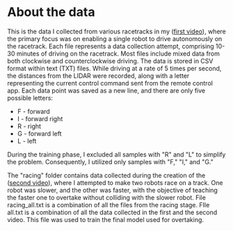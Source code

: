 # About the data
This is the data I collected from various racetracks in my ([first video](https://www.youtube.com/watch?v=PdSDhdciSpE)), where the primary focus was on enabling a single robot to drive autonomously on the racetrack. Each file represents a data collection attempt, comprising 10-30 minutes of driving on the racetrack. Most files include mixed data from both clockwise and counterclockwise driving. The data is stored in CSV format within text (TXT) files. While driving at a rate of 5 times per second, the distances from the LIDAR were recorded, along with a letter representing the current control command sent from the remote control app. Each data point was saved as a new line, and there are only five possible letters:

- F - forward
- I - forward right
- R - right
- G - forward left
- L - left

During the training phase, I excluded all samples with "R" and "L" to simplify the problem. Consequently, I utilized only samples with "F," "I," and "G."

The "racing" folder contains data collected during the creation of the ([second video](https://www.youtube.com/watch?v=KJIKexczPrU)), where I attempted to make two robots race on a track. One robot was slower, and the other was faster, with the objective of teaching the faster one to overtake without colliding with the slower robot.
File racing_all.txt is a combination of all the files from the racing stage. FIle all.txt is a combination of all the data collected in the first and the second video. This file was used to train the final model used for overtaking.
